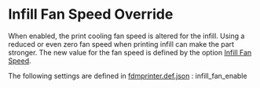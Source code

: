 # Infill Fan Speed Override

When enabled, the print cooling fan speed is altered for the infill. Using a reduced or even zero fan speed when printing infill can make the part stronger. The new value for the fan speed is defined by the option [Infill Fan Speed](infill_fan_speed.md).


The following settings are defined in [fdmprinter.def.json](https://github.com/smartavionics/Cura/blob/mb-master/resources/definitions/fdmprinter.def.json) : infill_fan_enable